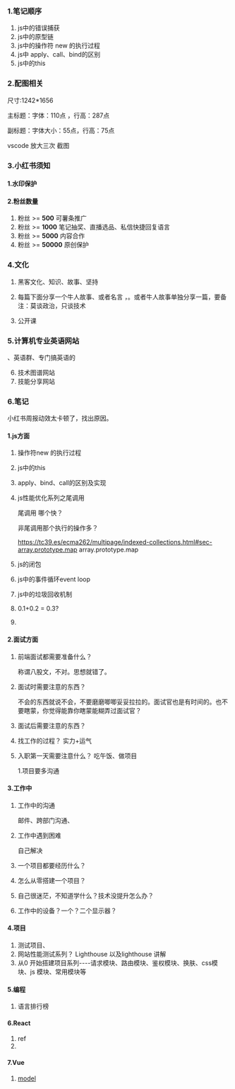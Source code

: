 ### 1.笔记顺序

1. js中的错误捕获
2. js中的原型链
3. js中的操作符 new 的执行过程
4. js中 apply、call、bind的区别
5. js中的this



### 2.配图相关

尺寸:1242*1656

主标题：字体：110点 ，行高：287点

副标题：字体大小：55点，行高：75点

vscode 放大三次 截图



### 3.小红书须知

#### 1.水印保护

#### 2.粉丝数量

1. 粉丝 >= **500**       可薯条推广
2. 粉丝 >= **1000**     笔记抽奖、直播选品、私信快捷回复语言
3. 粉丝 >= **5000**     内容合作
4. 粉丝 >= **50000**   原创保护





### 4.文化

1. 黑客文化、知识、故事、坚持
1. 每篇下面分享一个牛人故事、或者名言 ，。或者牛人故事单独分享一篇，要备注：莫谈政治，只谈技术

3. 公开课



### 5.计算机专业英语网站

、英语群、专门搞英语的

6. 技术图谱网站
7. 技能分享网站





### 6.笔记

小红书周报动效太卡顿了，找出原因。

#### 1.js方面

1. 操作符new 的执行过程

2. js中的this

3. apply、bind、call的区别及实现

4. js性能优化系列之尾调用

   尾调用 哪个快？

   非尾调用那个执行的操作多？

    https://tc39.es/ecma262/multipage/indexed-collections.html#sec-array.prototype.map array.prototype.map

   > 
   >
   > 

5. js的闭包

6. js中的事件循环event loop

7. js中的垃圾回收机制

8. 0.1+0.2 = 0.3?

9. 



#### 2.面试方面

1. 前端面试都需要准备什么？

   称谓八股文，不对。思想就错了。

2. 面试时需要注意的东西？

   不会的东西就说不会，不要磨磨唧唧妥妥拉拉的。面试官也是有时间的。也不要瞎蒙，你觉得能靠你瞎蒙能糊弄过面试官？

   

3. 面试后需要注意的东西？

4. 找工作的过程？ 实力+运气

5. 入职第一天需要注意什么？ 吃午饭、做项目

   1.项目要多沟通

#### 3.工作中

1. 工作中的沟通

   邮件、跨部门沟通、

2. 工作中遇到困难

   自己解决

3. 一个项目都要经历什么？
4. 怎么从零搭建一个项目？
5. 自己很迷茫，不知道学什么？技术没提升怎么办？
6. 工作中的设备？一个？二个显示器？

#### 4.项目

1. 测试项目、
2. 网站性能测试系列？ Lighthouse 以及lighthouse 讲解
3. 从0 开始搭建项目系列----请求模块、路由模块、鉴权模块、换肤、css模块、js 模块、常用模块等

#### 5.编程

1. 语言排行榜 

#### 6.React

1. ref
2. 

#### 7.Vue

1. [model](https://v2.cn.vuejs.org/v2/api/#model)





### 



